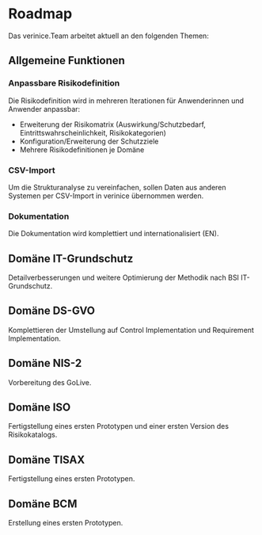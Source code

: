 # Roadmap

Das verinice.Team arbeitet aktuell an den folgenden Themen:

## Allgemeine Funktionen

### Anpassbare Risikodefinition

Die Risikodefinition wird in mehreren Iterationen für Anwenderinnen und Anwender anpassbar:

- Erweiterung der Risikomatrix (Auswirkung/Schutzbedarf, Eintrittswahrscheinlichkeit, Risikokategorien)
- Konfiguration/Erweiterung der Schutzziele
- Mehrere Risikodefinitionen je Domäne

### CSV-Import

Um die Strukturanalyse zu vereinfachen, sollen Daten aus anderen Systemen per CSV-Import in verinice übernommen werden.

### Dokumentation

Die Dokumentation wird komplettiert und internationalisiert (EN).

## Domäne IT-Grundschutz

Detailverbesserungen und weitere Optimierung der Methodik nach BSI IT-Grundschutz.

## Domäne DS-GVO

Komplettieren der Umstellung auf Control Implementation und Requirement Implementation.

## Domäne NIS-2

Vorbereitung des GoLive.

## Domäne ISO

Fertigstellung eines ersten Prototypen und einer ersten Version des Risikokatalogs.

## Domäne TISAX

Fertigstellung eines ersten Prototypen.

## Domäne BCM

Erstellung eines ersten Prototypen.
